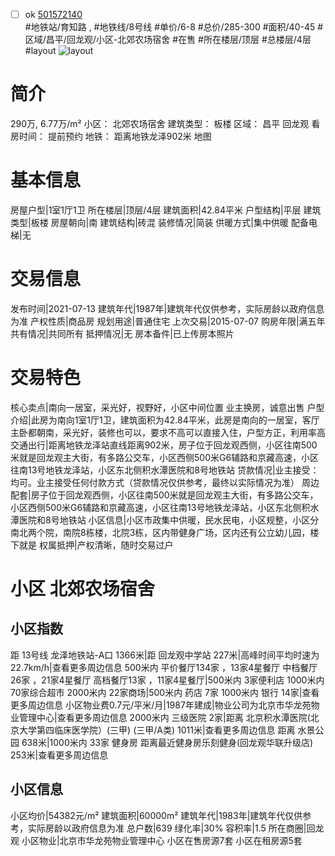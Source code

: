 - [ ] ok [501572140](https://bj.5i5j.com/ershoufang/501572140.html)  
 #地铁站/育知路 ,  #地铁线/8号线
#单价/6-8 #总价/285-300 #面积/40-45   #区域/昌平/回龙观/小区-北郊农场宿舍 #在售 #所在楼层/顶层 #总楼层/4层 #layout 
![layout](http://image2a.5i5j.com/bdir/layout/3ff2482b809f4fab9510fc304a56b93b.jpg_P5.jpg) 
# 简介 
 290万,  6.77万/m² 
小区： 北郊农场宿舍
建筑类型： 板楼
区域： 昌平 回龙观
看房时间： 提前预约
地铁： 距离地铁龙泽902米 地图
# 基本信息 
 房屋户型|1室1厅1卫
所在楼层|顶层/4层
建筑面积|42.84平米
户型结构|平层
建筑类型|板楼
房屋朝向|南
建筑结构|砖混
装修情况|简装
供暖方式|集中供暖
配备电梯|无
# 交易信息 
 发布时间|2021-07-13
建筑年代|1987年|建筑年代仅供参考，实际房龄以政府信息为准
产权性质|商品房
规划用途|普通住宅
上次交易|2015-07-07
购房年限|满五年
共有情况|共同所有
抵押情况|无
房本备件|已上传房本照片
# 交易特色 
 核心卖点|南向一居室，采光好，视野好，小区中间位置 业主换房，诚意出售
户型介绍|此房为南向1室1厅1卫，建筑面积为42.84平米，此房是南向的一居室，客厅主卧都朝南，采光好，装修也可以，要求不高可以直接入住，户型方正，利用率高
交通出行|距离地铁龙泽站直线距离902米，房子位于回龙观西侧，小区往南500米就是回龙观主大街，有多路公交车，小区西侧500米G6辅路和京藏高速，小区往南13号地铁龙泽站，小区东北侧积水潭医院和8号地铁站
贷款情况|业主接受：均可。业主接受任何付款方式（贷款情况仅供参考，最终以实际情况为准）
周边配套|房子位于回龙观西侧，小区往南500米就是回龙观主大街，有多路公交车，小区西侧500米G6辅路和京藏高速，小区往南13号地铁龙泽站，小区东北侧积水潭医院和8号地铁站
小区信息|小区市政集中供暖，民水民电，小区规整，小区分南北两个院，南院8栋楼，北院3栋，区内带健身广场，区内还有公立幼儿园，楼下就是
权属抵押|产权清晰，随时交易过户
# 小区 北郊农场宿舍
## 小区指数 
 距 13号线 龙泽地铁站-A口 1366米|距 回龙观中学站 227米|高峰时间平均时速为22.7km/h|查看更多周边信息
500米内 平价餐厅134家 ，13家4星餐厅
中档餐厅26家 ，21家4星餐厅
高档餐厅13家 ，11家4星餐厅|500米内 3家便利店
1000米内 70家综合超市
2000米内 22家商场|500米内 药店 7家
1000米内 银行 14家|查看更多周边信息
小区物业费0.7元/平米/月|1987年建成|物业公司为北京市华龙苑物业管理中心|查看更多周边信息
2000米内 三级医院 2家|距离 北京积水潭医院(北京大学第四临床医学院）(三甲) (三甲/A类) 1011米|查看更多周边信息
距离 水景公园 638米|1000米内 33家 健身房
距离最近健身房乐刻健身(回龙观华联升级店) 253米|查看更多周边信息
## 小区信息 
 小区均价|54382元/m²
建筑面积|60000m²
建筑年代|1983年|建筑年代仅供参考，实际房龄以政府信息为准
总户数|639
绿化率|30%
容积率|1.5
所在商圈|回龙观
小区物业|北京市华龙苑物业管理中心
小区在售房源7套
小区在租房源5套
